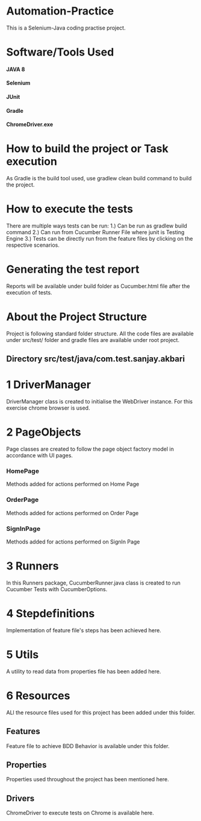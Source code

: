 # Automation-Practice

This is a Selenium-Java coding practise project.

# Software/Tools Used

#### JAVA 8
#### Selenium 
#### JUnit
#### Gradle
#### ChromeDriver.exe

# How to build the project or Task execution

As Gradle is the build tool used, use gradlew clean build command to build the project.

# How to execute the tests

There are multiple ways tests can be run:
1.) Can be run as gradlew build command
2.) Can run from Cucumber Runner File where junit is Testing Engine
3.) Tests can be directly run from the feature files by clicking on the respective scenarios.

# Generating the test report

Reports will be available under build folder as Cucumber.html file after the execution of tests.

# About the Project Structure

Project is following standard folder structure. All the code files are available under src/test/ folder and gradle files are available under root project.

## Directory src/test/java/com.test.sanjay.akbari

# 1 DriverManager

DriverManager class is created to initialise the WebDriver instance. For this exercise chrome browser is used.

# 2 PageObjects

Page classes are created to follow the page object factory model in accordance with UI pages.

### HomePage

Methods added for actions performed on Home Page 

### OrderPage

Methods added for actions performed on Order Page

### SignInPage

Methods added for actions performed on SignIn Page

# 3 Runners

In this Runners package, CucumberRunner.java class is created to run Cucumber Tests with CucumberOptions.

# 4 Stepdefinitions

Implementation of feature file's steps has been achieved here.

# 5 Utils

A utility to read data from properties file has been added here.

# 6 Resources

ALl the resource files used for this project has been added under this folder.

## Features

Feature file to achieve BDD Behavior is available under this folder.

## Properties

Properties used throughout the project has been mentioned here.

## Drivers

ChromeDriver to execute tests on Chrome is available here.